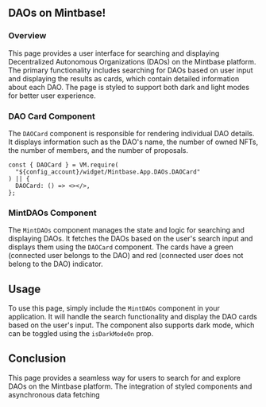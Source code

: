 ## DAOs on Mintbase!

### Overview

This page provides a user interface for searching and displaying Decentralized Autonomous Organizations (DAOs) on the Mintbase platform. The primary functionality includes searching for DAOs based on user input and displaying the results as cards, which contain detailed information about each DAO. The page is styled to support both dark and light modes for better user experience.

### DAO Card Component

The `DAOCard` component is responsible for rendering individual DAO details. It displays information such as the DAO's name, the number of owned NFTs, the number of members, and the number of proposals.

```
const { DAOCard } = VM.require(
  "${config_account}/widget/Mintbase.App.DAOs.DAOCard"
) || {
  DAOCard: () => <></>,
};

```

### MintDAOs Component

The `MintDAOs` component manages the state and logic for searching and displaying DAOs. It fetches the DAOs based on the user's search input and displays them using the `DAOCard` component. The cards have a green (connected user belongs to the DAO) and red (connected user does not belong to the DAO) indicator.

## Usage

To use this page, simply include the `MintDAOs` component in your application. It will handle the search functionality and display the DAO cards based on the user's input. The component also supports dark mode, which can be toggled using the `isDarkModeOn` prop.

## Conclusion

This page provides a seamless way for users to search for and explore DAOs on the Mintbase platform. The integration of styled components and asynchronous data fetching
